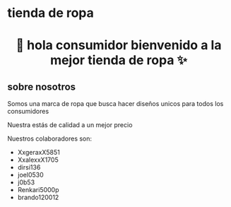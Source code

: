 
# tienda de ropa 

<h1 align="center"> 👋  hola consumidor bienvenido a la mejor tienda de ropa  ✨ </h1> 

<h2>sobre nosotros </h2>
<!--Intro start-->


<p align="left">


  Somos una marca de ropa que busca hacer diseños unicos para todos los consumidores  

Nuestra estás de calidad a un mejor precio

Nuestros colaboradores son:

- XxgeraxX5851
- XxalexxX1705
- dirsi136
- joel0530
- j0b53
- Renkari5000p
- brando120012
